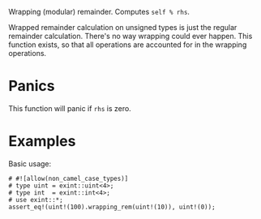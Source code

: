 Wrapping (modular) remainder. Computes `self % rhs`.

Wrapped remainder calculation on unsigned types is just the regular remainder
calculation. There's no way wrapping could ever happen. This function exists, so
that all operations are accounted for in the wrapping operations.

# Panics

This function will panic if `rhs` is zero.

# Examples

Basic usage:

```
# #![allow(non_camel_case_types)]
# type uint = exint::uint<4>;
# type int  = exint::int<4>;
# use exint::*;
assert_eq!(uint!(100).wrapping_rem(uint!(10)), uint!(0));
```
